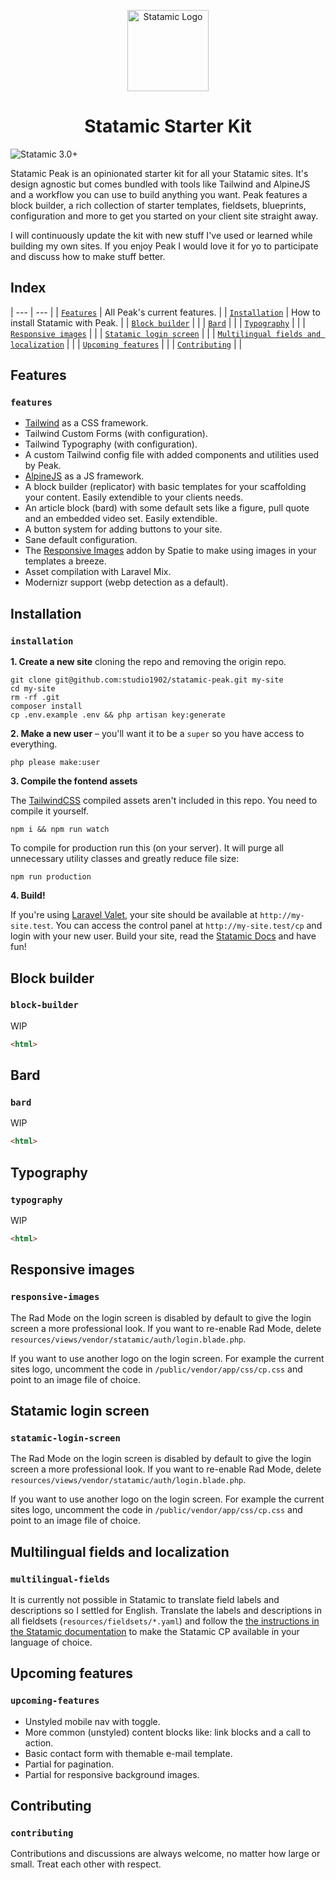 <p align="center"><img src="https://cdn.studio1902.nl/assets/statamic-peak/statamic-peak-logo.svg" width="130" alt="Statamic Logo" /></p>
<h1 align="center">
  Statamic Starter Kit
</h1>

![Statamic 3.0+](https://img.shields.io/badge/Statamic-3.0+-FF269E?style=for-the-badge&link=https://statamic.com)

 Statamic Peak is an opinionated starter kit for all your Statamic sites. It's design agnostic but comes bundled with tools like Tailwind and AlpineJS and a workflow you can use to build anything you want. Peak features a block builder, a rich collection of starter templates, fieldsets, blueprints, configuration and more to get you started on your client site straight away.

 I will continuously update the kit with new stuff I've used or learned while building my own sites. If you enjoy Peak I would love it for yo to participate and discuss how to make stuff better.

 ## Index
 
 | --- | --- |
| [`Features`](#features) | All Peak's current features. |
| [`Installation`](#installation) | How to install Statamic with Peak. |
| [`Block builder`](#block-builder) | |
| [`Bard`](#bard) |  |
| [`Typography`](#typography) |  |
| [`Responsive images`](#responsive-images) |  |
| [`Statamic login screen`](#statamic-login-screen) |  |
| [`Multilingual fields and localization`](#multilingual-fields) |  |
| [`Upcoming features`](#upcoming-features) |  |
| [`Contributing`](#contributing) |  |

## Features
### `features`

- [Tailwind](https://tailwindcss.com) as a CSS framework.
- Tailwind Custom Forms (with configuration).
- Tailwind Typography (with configuration).
- A custom Tailwind config file with added components and utilities used by Peak. 
- [AlpineJS](https://github.com/alpinejs/alpine/) as a JS framework.
- A block builder (replicator) with basic templates for your scaffolding your content. Easily extendible to your clients needs. 
- An article block (bard) with some default sets like a figure, pull quote and an embedded video set. Easily extendible.
- A button system for adding buttons to your site.
- Sane default configuration.
- The [Responsive Images](https://github.com/spatie/statamic-responsive-images) addon by Spatie to make using images in your templates a breeze.
- Asset compilation with Laravel Mix.
- Modernizr support (webp detection as a default).

## Installation
### `installation`

**1. Create a new site** cloning the repo and removing the origin repo.

```
git clone git@github.com:studio1902/statamic-peak.git my-site
cd my-site
rm -rf .git
composer install
cp .env.example .env && php artisan key:generate
```

**2. Make a new user** – you'll want it to be a `super` so you have access to everything.

```
php please make:user
```

**3. Compile the fontend assets** 

The [TailwindCSS](https://tailwindcss.com/) compiled assets aren't included in this repo. You need to compile it yourself.

```
npm i && npm run watch
```

To compile for production run this (on your server). It will purge all unnecessary utility classes and greatly reduce file size:
```
npm run production
```

**4. Build!**

If you're using [Laravel Valet](https://laravel.com/docs/valet), your site should be available at `http://my-site.test`. You can access the control panel at `http://my-site.test/cp` and login with your new user. Build your site, read the [Statamic Docs](https://statamic.dev) and have fun!

## Block builder
### `block-builder`

WIP
```html
<html>
```

## Bard
### `bard`

WIP
```html
<html>
```

## Typography
### `typography`

WIP
```html
<html>
```

## Responsive images
### `responsive-images`

The Rad Mode on the login screen is disabled by default to give the login screen a more professional look. If you want to re-enable Rad Mode, delete `resources/views/vendor/statamic/auth/login.blade.php`.

If you want to use another logo on the login screen. For example the current sites logo, uncomment the code in `/public/vendor/app/css/cp.css` and point to an image file of choice.

## Statamic login screen
### `statamic-login-screen`

The Rad Mode on the login screen is disabled by default to give the login screen a more professional look. If you want to re-enable Rad Mode, delete `resources/views/vendor/statamic/auth/login.blade.php`.

If you want to use another logo on the login screen. For example the current sites logo, uncomment the code in `/public/vendor/app/css/cp.css` and point to an image file of choice.


## Multilingual fields and localization
### `multilingual-fields`

It is currently not possible in Statamic to translate field labels and descriptions so I settled for English. Translate the labels and descriptions in all fieldsets (`resources/fieldsets/*.yaml`) and follow the [the instructions in the Statamic documentation](https://statamic.dev/cp-translations#content) to make the Statamic CP available in your language of choice.

## Upcoming features
### `upcoming-features`

* Unstyled mobile nav with toggle.
* More common (unstyled) content blocks like: link blocks and a call to action.
* Basic contact form with themable e-mail template.
* Partial for pagination.
* Partial for responsive background images.

## Contributing
### `contributing`

Contributions and discussions are always welcome, no matter how large or small. Treat each other with respect.
